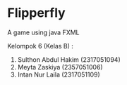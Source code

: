 # Flipperfly
A game using java FXML

Kelompok 6 (Kelas B) :
1. Sulthon Abdul Hakim (2317051094)
2. Meyta Zaskiya (2357051006)
3. Intan Nur Laila (2317051109)
